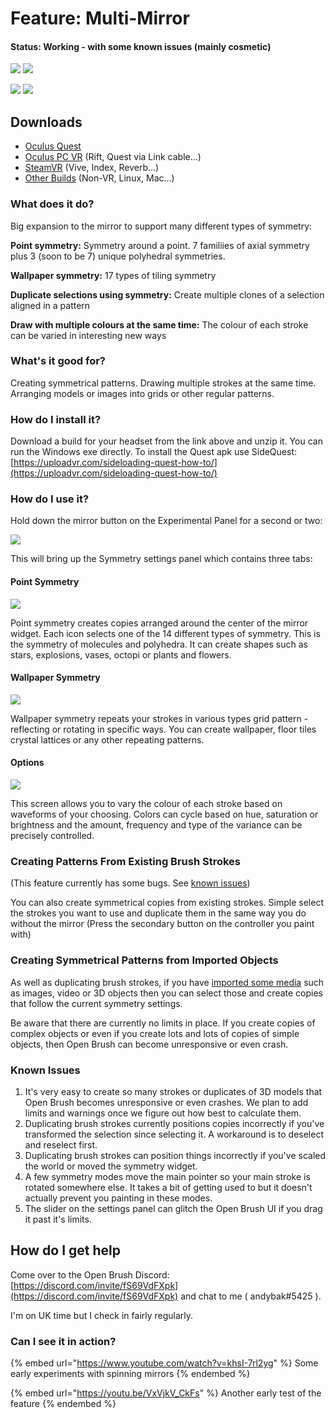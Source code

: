# Feature: Multi-Mirror

#### Status: Working - with some known issues (mainly cosmetic)

![](../.gitbook/assets/image.png) ![](<../.gitbook/assets/image (1).png>)

![](<../.gitbook/assets/image (2).png>) ![](<../.gitbook/assets/image (7).png>)

## Downloads

* [Oculus Quest](https://nightly.link/IxxyXR/open-brush/workflows/build/feature%2Fmulti-mirrors/Oculus%20Quest%20Experimental.zip)&#x20;
* [Oculus PC VR](https://nightly.link/IxxyXR/open-brush/workflows/build/feature%2Fmulti-mirrors/Windows%20Rift%20Experimental.zip) (Rift, Quest via Link cable...)
* [SteamVR](https://nightly.link/IxxyXR/open-brush/workflows/build/feature%2Fmulti-mirrors/Windows%20OpenXR%20Experimental.zip) (Vive, Index, Reverb...)
* [Other Builds](https://nightly.link/IxxyXR/open-brush/workflows/build/feature%2Fmulti-mirrors) (Non-VR, Linux, Mac...)

### What does it do?

Big expansion to the mirror to support many different types of symmetry:

**Point symmetry:** Symmetry around a point. 7 familiies of axial symmetry plus 3 (soon to be 7) unique polyhedral symmetries.

**Wallpaper symmetry:** 17 types of tiling symmetry

**Duplicate selections using symmetry:** Create multiple clones of a selection aligned in a pattern

**Draw with multiple colours at the same time:** The colour of each stroke can be varied in interesting new ways

### What's it good for?

Creating symmetrical patterns. Drawing multiple strokes at the same time. Arranging models or images into grids or other regular patterns.

### How do I install it?

Download a build for your headset from the link above and unzip it. You can run the Windows exe directly. To install the Quest apk use SideQuest: [https://uploadvr.com/sideloading-quest-how-to/](https://uploadvr.com/sideloading-quest-how-to/)

### How do I use it?

Hold down the mirror button on the Experimental Panel for a second or two:

![](<../.gitbook/assets/image (9).png>)

This will bring up the Symmetry settings panel which contains three tabs:

#### Point Symmetry

![](<../.gitbook/assets/image (2) (2).png>)

Point symmetry creates copies arranged around the center of the mirror widget. Each icon selects one of the 14 different types of symmetry. This is the symmetry of molecules and polyhedra. It can create shapes such as stars, explosions, vases, octopi or plants and flowers.

#### Wallpaper Symmetry

![](<../.gitbook/assets/image (1) (1).png>)

Wallpaper symmetry repeats your strokes in various types grid pattern - reflecting or rotating in specific ways. You can create wallpaper, floor tiles crystal lattices or any other repeating patterns.

#### Options

![](<../.gitbook/assets/image (7) (3).png>)

This screen allows you to vary the colour of each stroke based on waveforms of your choosing. Colors can cycle based on hue, saturation or brightness and the amount, frequency and type of the variance can be precisely controlled.

### Creating Patterns From Existing Brush Strokes

(This feature currently has some bugs. See [known issues](multi-mirror.md#known-issues))

You can also create symmetrical copies from existing strokes. Simple select the strokes you want to use and duplicate them in the same way you do without the mirror (Press the secondary button on the controller you paint with)

### Creating Symmetrical Patterns from Imported Objects

As well as duplicating brush strokes, if you have [imported some media](../user-guide/using-reference-images-on-oculus-quest.md) such as images, video or 3D objects then you can select those and create copies that follow the current symmetry settings.

Be aware that there are currently no limits in place. If you create copies of complex objects or even if you create lots and lots of copies of simple objects, then Open Brush can become unresponsive or even crash.

### Known Issues&#x20;

1. It's very easy to create so many strokes or duplicates of 3D models that Open Brush becomes unresponsive or even crashes. We plan to add limits and warnings once we figure out how best to calculate them.
2. Duplicating brush strokes currently positions copies incorrectly if you've transformed the selection since selecting it. A workaround is to deselect and reselect first.
3. Duplicating brush strokes can position things incorrectly if you've scaled the world or moved the symmetry widget.
4. A few symmetry modes move the main pointer so your main stroke is rotated somewhere else. It takes a bit of getting used to but it doesn't actually prevent you painting in these modes.
5. The slider on the settings panel can glitch the Open Brush UI if you drag it past it's limits.

## How do I get help

Come over to the Open Brush Discord: [https://discord.com/invite/fS69VdFXpk](https://discord.com/invite/fS69VdFXpk) and chat to me ( andybak#5425 ).

I'm on UK time but I check in fairly regularly.

### Can I see it in action?

{% embed url="https://www.youtube.com/watch?v=khsI-7rl2yg" %}
Some early experiments with spinning mirrors
{% endembed %}

{% embed url="https://youtu.be/VxVjkV_CkFs" %}
Another early test of the feature
{% endembed %}
